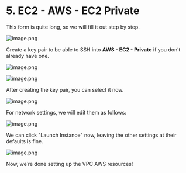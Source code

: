 # 5. EC2 - AWS - EC2 Private


This form is quite long, so we will fill it out step by step.


![image.png](https://prod-files-secure.s3.us-west-2.amazonaws.com/d5da4832-3825-4b06-9f7d-86c687d890a2/b5018226-36ec-4e95-a65c-6cf2a10e77aa/image.png?X-Amz-Algorithm=AWS4-HMAC-SHA256&X-Amz-Content-Sha256=UNSIGNED-PAYLOAD&X-Amz-Credential=AKIAT73L2G45HZZMZUHI%2F20240903%2Fus-west-2%2Fs3%2Faws4_request&X-Amz-Date=20240903T123812Z&X-Amz-Expires=3600&X-Amz-Signature=30533c9e8acd2620e63e6ed2ec72dd863796b6df50968a51f08b04fb8e9a8f6b&X-Amz-SignedHeaders=host&x-id=GetObject)


Create a key pair to be able to SSH into **AWS - EC2 - Private** if you don’t already have one.


![image.png](https://prod-files-secure.s3.us-west-2.amazonaws.com/d5da4832-3825-4b06-9f7d-86c687d890a2/b91c40ad-eb69-4175-8a44-2980d709c864/image.png?X-Amz-Algorithm=AWS4-HMAC-SHA256&X-Amz-Content-Sha256=UNSIGNED-PAYLOAD&X-Amz-Credential=AKIAT73L2G45HZZMZUHI%2F20240903%2Fus-west-2%2Fs3%2Faws4_request&X-Amz-Date=20240903T123812Z&X-Amz-Expires=3600&X-Amz-Signature=bc976f42846f0403ed06181ccd265c2272f3591ffbffd22e310dfa5c4876e0de&X-Amz-SignedHeaders=host&x-id=GetObject)


![image.png](https://prod-files-secure.s3.us-west-2.amazonaws.com/d5da4832-3825-4b06-9f7d-86c687d890a2/d8a694e6-9e80-4143-bf2f-de202544e9d6/image.png?X-Amz-Algorithm=AWS4-HMAC-SHA256&X-Amz-Content-Sha256=UNSIGNED-PAYLOAD&X-Amz-Credential=AKIAT73L2G45HZZMZUHI%2F20240903%2Fus-west-2%2Fs3%2Faws4_request&X-Amz-Date=20240903T123812Z&X-Amz-Expires=3600&X-Amz-Signature=58fa9933c7a3710127215358dd5c66fe56ed8ba0674ef32d677d9678be8fd35f&X-Amz-SignedHeaders=host&x-id=GetObject)


After creating the key pair, you can select it now.


![image.png](https://prod-files-secure.s3.us-west-2.amazonaws.com/d5da4832-3825-4b06-9f7d-86c687d890a2/f0770b20-a220-4560-8b7a-5ac33d96de85/image.png?X-Amz-Algorithm=AWS4-HMAC-SHA256&X-Amz-Content-Sha256=UNSIGNED-PAYLOAD&X-Amz-Credential=AKIAT73L2G45HZZMZUHI%2F20240903%2Fus-west-2%2Fs3%2Faws4_request&X-Amz-Date=20240903T123812Z&X-Amz-Expires=3600&X-Amz-Signature=b1895f124bf30d36c2f7ec24f462d0c40aa389621590541725775d0ec9b81fe3&X-Amz-SignedHeaders=host&x-id=GetObject)


For network settings, we will edit them as follows:


![image.png](https://prod-files-secure.s3.us-west-2.amazonaws.com/d5da4832-3825-4b06-9f7d-86c687d890a2/c595234b-dbdc-4f83-b684-4c350daca38e/image.png?X-Amz-Algorithm=AWS4-HMAC-SHA256&X-Amz-Content-Sha256=UNSIGNED-PAYLOAD&X-Amz-Credential=AKIAT73L2G45HZZMZUHI%2F20240903%2Fus-west-2%2Fs3%2Faws4_request&X-Amz-Date=20240903T123812Z&X-Amz-Expires=3600&X-Amz-Signature=f365021988aacf0d2c508020f15ad021240a600cf3adf3d45582d807bfbfb665&X-Amz-SignedHeaders=host&x-id=GetObject)


We can click "Launch Instance" now, leaving the other settings at their defaults is fine.


![image.png](https://prod-files-secure.s3.us-west-2.amazonaws.com/d5da4832-3825-4b06-9f7d-86c687d890a2/79b9cff1-0e52-4a72-87af-dae0b5516d0d/image.png?X-Amz-Algorithm=AWS4-HMAC-SHA256&X-Amz-Content-Sha256=UNSIGNED-PAYLOAD&X-Amz-Credential=AKIAT73L2G45HZZMZUHI%2F20240903%2Fus-west-2%2Fs3%2Faws4_request&X-Amz-Date=20240903T123812Z&X-Amz-Expires=3600&X-Amz-Signature=61ef163c7530fd09114448252f38df817f3e16e5c6489c44ae16308096b239af&X-Amz-SignedHeaders=host&x-id=GetObject)


Now, we’re done setting up the VPC AWS resources!

